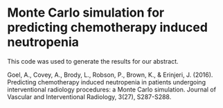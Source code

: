 # Monte Carlo simulation for predicting chemotherapy induced neutropenia

This code was used to generate the results for our abstract.

Goel, A., Covey, A., Brody, L., Robson, P., Brown, K., & Erinjeri, J. (2016). Predicting chemotherapy induced neutropenia in patients undergoing interventional radiology procedures: a Monte Carlo simulation. Journal of Vascular and Interventional Radiology, 3(27), S287-S288.

